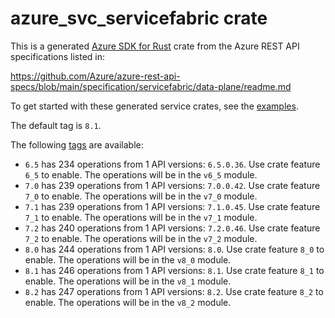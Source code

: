 # azure_svc_servicefabric crate

This is a generated [Azure SDK for Rust](https://github.com/Azure/azure-sdk-for-rust) crate from the Azure REST API specifications listed in:

https://github.com/Azure/azure-rest-api-specs/blob/main/specification/servicefabric/data-plane/readme.md

To get started with these generated service crates, see the [examples](https://github.com/Azure/azure-sdk-for-rust/blob/main/services/README.md#examples).

The default tag is `8.1`.

The following [tags](https://github.com/Azure/azure-sdk-for-rust/blob/main/services/tags.md) are available:

- `6.5` has 234 operations from 1 API versions: `6.5.0.36`. Use crate feature `6_5` to enable. The operations will be in the `v6_5` module.
- `7.0` has 239 operations from 1 API versions: `7.0.0.42`. Use crate feature `7_0` to enable. The operations will be in the `v7_0` module.
- `7.1` has 239 operations from 1 API versions: `7.1.0.45`. Use crate feature `7_1` to enable. The operations will be in the `v7_1` module.
- `7.2` has 240 operations from 1 API versions: `7.2.0.46`. Use crate feature `7_2` to enable. The operations will be in the `v7_2` module.
- `8.0` has 244 operations from 1 API versions: `8.0`. Use crate feature `8_0` to enable. The operations will be in the `v8_0` module.
- `8.1` has 246 operations from 1 API versions: `8.1`. Use crate feature `8_1` to enable. The operations will be in the `v8_1` module.
- `8.2` has 247 operations from 1 API versions: `8.2`. Use crate feature `8_2` to enable. The operations will be in the `v8_2` module.